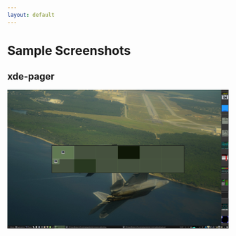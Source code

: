 ```yaml
---
layout: default
---
```

Sample Screenshots
===============

xde-pager
---------------

[![xde-pager.png](/scrot/xde-pager.png "Click to enlarge")](/scrot/xde-pager.png)



[ vim: set ft=markdown sw=4 tw=72 nocin nosi fo+=tcqlorn spell: ]: #
